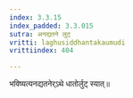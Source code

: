 ```yaml
---
index: 3.3.15
index_padded: 3.3.015
sutra: अनद्यतने लुट्
vritti: laghusiddhantakaumudi
vrittiindex: 404

---
```

भविष्यत्यनद्यतनेर्ऽथे धातोर्लुट् स्यात्॥
